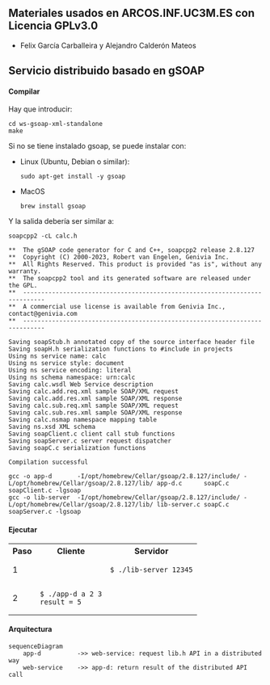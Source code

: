 ## Materiales usados en ARCOS.INF.UC3M.ES con Licencia GPLv3.0
  * Felix García Carballeira y Alejandro Calderón Mateos

## Servicio distribuido basado en gSOAP

#### Compilar

Hay que introducir:
```
cd ws-gsoap-xml-standalone
make
```

Si no se tiene instalado gsoap, se puede instalar con:
 * Linux (Ubuntu, Debian o similar):
   ```
   sudo apt-get install -y gsoap
   ```
 * MacOS
   ```
   brew install gsoap
   ```

Y la salida debería ser similar a:
```
soapcpp2 -cL calc.h

**  The gSOAP code generator for C and C++, soapcpp2 release 2.8.127
**  Copyright (C) 2000-2023, Robert van Engelen, Genivia Inc.
**  All Rights Reserved. This product is provided "as is", without any warranty.
**  The soapcpp2 tool and its generated software are released under the GPL.
**  ----------------------------------------------------------------------------
**  A commercial use license is available from Genivia Inc., contact@genivia.com
**  ----------------------------------------------------------------------------

Saving soapStub.h annotated copy of the source interface header file
Saving soapH.h serialization functions to #include in projects
Using ns service name: calc
Using ns service style: document
Using ns service encoding: literal
Using ns schema namespace: urn:calc
Saving calc.wsdl Web Service description
Saving calc.add.req.xml sample SOAP/XML request
Saving calc.add.res.xml sample SOAP/XML response
Saving calc.sub.req.xml sample SOAP/XML request
Saving calc.sub.res.xml sample SOAP/XML response
Saving calc.nsmap namespace mapping table
Saving ns.xsd XML schema
Saving soapClient.c client call stub functions
Saving soapServer.c server request dispatcher
Saving soapC.c serialization functions

Compilation successful 

gcc -o app-d       -I/opt/homebrew/Cellar/gsoap/2.8.127/include/ -L/opt/homebrew/Cellar/gsoap/2.8.127/lib/ app-d.c      soapC.c soapClient.c -lgsoap
gcc -o lib-server  -I/opt/homebrew/Cellar/gsoap/2.8.127/include/ -L/opt/homebrew/Cellar/gsoap/2.8.127/lib/ lib-server.c soapC.c soapServer.c -lgsoap
```

#### Ejecutar

<html>
<table>
<tr><th>Paso</th><th>Cliente</th><th>Servidor</th></tr>

<tr>
<td>1</td>
<td>

```
```

</td>
<td>

```
$ ./lib-server 12345
```

</td>
</tr>

<tr>
<td>2</td>
<td>

```
$ ./app-d a 2 3
result = 5
```

</td>
<td>

```
```

</td>
</tr>

</table>
</html>


#### Arquitectura

```mermaid
sequenceDiagram
    app-d          ->> web-service: request lib.h API in a distributed way
    web-service    ->> app-d: return result of the distributed API call
```


